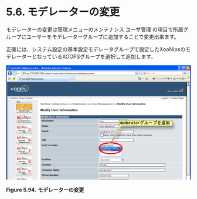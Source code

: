 # 5.6. モデレーターの変更

モデレーターの変更は管理メニューのメンテナンス ユーザ管理 の項目で所属グループにユーザーをモデレーターグループに追加することで変更出来ます。

正確には、システム設定の基本設定モデレータグループで設定したXooNIpsのモデレーターとなっているXOOPSグループを選択して追加します。

![Change the moderator](../../.gitbook/assets/xoonips-operate78%20%281%29.png)

**Figure 5.94.**  **モデレーターの変更**

